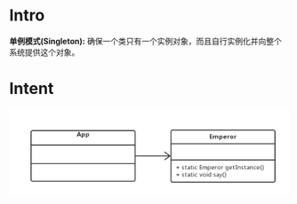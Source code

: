# Intro
**单例模式(Singleton):** 确保一个类只有一个实例对象，而且自行实例化并向整个系统提供这个对象。 

# Intent
![alt text](./etc/Singleton.png "Singleton")